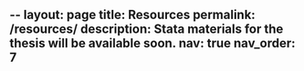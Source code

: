 --
layout: page
title: Resources
permalink: /resources/
description: Stata materials for the thesis will be available soon.
nav: true
nav_order: 7
---
